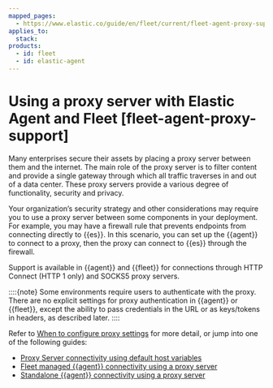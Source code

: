 ```yaml
---
mapped_pages:
  - https://www.elastic.co/guide/en/fleet/current/fleet-agent-proxy-support.html
applies_to:
  stack:
products:
  - id: fleet
  - id: elastic-agent
---
```


# Using a proxy server with Elastic Agent and Fleet [fleet-agent-proxy-support]

Many enterprises secure their assets by placing a proxy server between them and the internet. The main role of the proxy server is to filter content and provide a single gateway through which all traffic traverses in and out of a data center. These proxy servers provide a various degree of functionality, security and privacy.

Your organization’s security strategy and other considerations may require you to use a proxy server between some components in your deployment. For example, you may have a firewall rule that prevents endpoints from connecting directly to {{es}}. In this scenario, you can set up the {{agent}} to connect to a proxy, then the proxy can connect to {{es}} through the firewall.

Support is available in {{agent}} and {{fleet}} for connections through HTTP Connect (HTTP 1 only) and SOCKS5 proxy servers.

::::{note}
Some environments require users to authenticate with the proxy. There are no explicit settings for proxy authentication in {{agent}} or {{fleet}}, except the ability to pass credentials in the URL or as keys/tokens in headers, as described later.
::::


Refer to [When to configure proxy settings](/reference/fleet/elastic-agent-proxy-config.md) for more detail, or jump into one of the following guides:

* [Proxy Server connectivity using default host variables](/reference/fleet/host-proxy-env-vars.md)
* [Fleet managed {{agent}} connectivity using a proxy server](/reference/fleet/fleet-agent-proxy-managed.md)
* [Standalone {{agent}} connectivity using a proxy server](/reference/fleet/fleet-agent-proxy-standalone.md)






